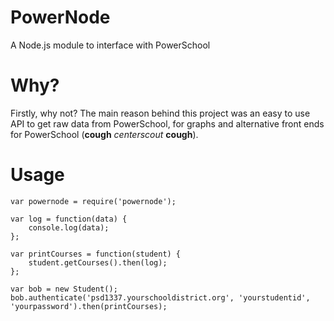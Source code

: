 PowerNode
=========

A Node.js module to interface with PowerSchool

Why?
====

Firstly, why not? The main reason behind this project was an easy to use API to get raw data from PowerSchool, for graphs and alternative front ends for PowerSchool (**cough** *centerscout* **cough**).

Usage
=====

    var powernode = require('powernode');

    var log = function(data) {
        console.log(data);
    };

    var printCourses = function(student) {
        student.getCourses().then(log);
    };

    var bob = new Student();
    bob.authenticate('psd1337.yourschooldistrict.org', 'yourstudentid', 'yourpassword').then(printCourses);
    